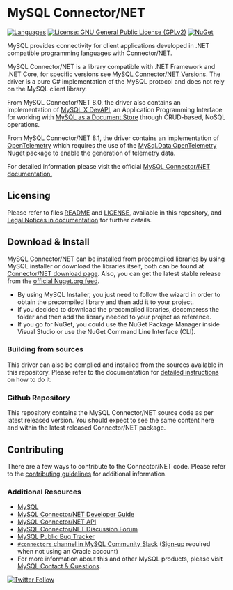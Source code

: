 # MySQL Connector/NET

[![Languages](https://img.shields.io/github/languages/top/mysql/mysql-connector-net)](https://github.com/mysql/mysql-connector-net) [![License: GNU General Public License (GPLv2)](https://img.shields.io/badge/license-GPLv2_with_FOSS_exception-c30014.svg?style=flat)](LICENSE) [![NuGet](https://img.shields.io/nuget/v/MySql.Data)](https://www.nuget.org/profiles/MySQL)

MySQL provides connectivity for client applications developed in .NET compatible programming languages with Connector/NET.

MySQL Connector/NET is a library compatible with .NET Framework and .NET Core, for specific versions see [MySQL Connector/NET Versions](https://dev.mysql.com/doc/connector-net/en/connector-net-versions.html). The driver is a pure C# implementation of the MySQL protocol and does not rely on the MySQL client library.

From MySQL Connector/NET 8.0, the driver also contains an implementation of [MySQL X DevAPI](https://dev.mysql.com/doc/x-devapi-userguide/en/), an Application Programming Interface for working with [MySQL as a Document Store](https://dev.mysql.com/doc/refman/8.0/en/document-store.html) through CRUD-based, NoSQL operations.

From MySQL Connector/NET 8.1, the driver contains an implementation of [OpenTelemetry](https://dev.mysql.com/doc/connector-net/en/connector-net-programming-telemetry.html) which requires the use of the [MySql.Data.OpenTelemetry](https://www.nuget.org/profiles/MySQL/) Nuget package to enable the generation of telemetry data.

For detailed information please visit the official [MySQL Connector/NET documentation.](https://dev.mysql.com/doc/connector-net/en/)

## Licensing

Please refer to files [README](README) and [LICENSE](LICENSE), available in this repository, and [Legal Notices in documentation](https://dev.mysql.com/doc/connector-net/en/preface.html) for further details.

## Download & Install

MySQL Connector/NET can be installed from precompiled libraries by using MySQL installer or download the libraries itself, both can be found at [Connector/NET download page](https://dev.mysql.com/downloads/connector/net/). Also, you can get the latest stable release from the [official Nuget.org feed](https://www.nuget.org/profiles/MySQL).

* By using MySQL Installer, you just need to follow the wizard in order to obtain the precompiled library and then add it to your project.
* If you decided to download the precompiled libraries, decompress the folder and then add the library needed to your project as reference.
* If you go for NuGet, you could use the NuGet Package Manager inside Visual Studio or use the NuGet Command Line Interface (CLI).

### Building from sources

This driver can also be complied and installed from the sources available in this repository. Please refer to the documentation for [detailed instructions](https://dev.mysql.com/doc/connector-net/en/connector-net-installation-source.html) on how to do it.

### Github Repository

This repository contains the MySQL Connector/NET source code as per latest released version. You should expect to see the same content here and within the latest released Connector/NET package.

## Contributing

There are a few ways to contribute to the Connector/NET code. Please refer to the [contributing guidelines](CONTRIBUTING.md) for additional information.

### Additional Resources

* [MySQL](http://www.mysql.com/)
* [MySQL Connector/NET Developer Guide](https://dev.mysql.com/doc/connector-net/en/)
* [MySQL Connector/NET API](https://dev.mysql.com/doc/dev/connector-net/8.0/)
* [MySQL Connector/NET Discussion Forum](https://forums.mysql.com/list.php?38)
* [MySQL Public Bug Tracker](https://bugs.mysql.com)
* [`#connectors` channel in MySQL Community Slack](https://mysqlcommunity.slack.com/messages/connectors) ([Sign-up](https://lefred.be/mysql-community-on-slack/) required when not using an Oracle account)
* For more information about this and other MySQL products, please visit [MySQL Contact & Questions](http://www.mysql.com/about/contact/).

[![Twitter Follow](https://img.shields.io/twitter/follow/MySQL.svg?label=Follow%20%40MySQL&style=social)](https://twitter.com/intent/follow?screen_name=MySQL)